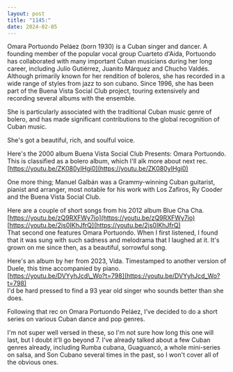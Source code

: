 ```yaml
---
layout: post
title: "1145:"
date: 2024-02-05
---
```


Omara Portuondo Peláez (born 1930\) is a Cuban singer and dancer. A founding member of the popular vocal group Cuarteto d'Aida, Portuondo has collaborated with many important Cuban musicians during her long career, including Julio Gutiérrez, Juanito Márquez and Chucho Valdés. Although primarily known for her rendition of boleros, she has recorded in a wide range of styles from jazz to son cubano. Since 1996, she has been part of the Buena Vista Social Club project, touring extensively and recording several albums with the ensemble.

She is particularly associated with the traditional Cuban music genre of bolero, and has made significant contributions to the global recognition of Cuban music.

She's got a beautiful, rich, and soulful voice.

Here's the 2000 album Buena Vista Social Club Presents: Omara Portuondo. This is classified as a bolero album, which I'll alk more about next rec.  
[https://youtu.be/ZK080yIHgi0](https://youtu.be/ZK080yIHgi0)

One more thing; Manuel Galbán was a Grammy-winning Cuban guitarist, pianist and arranger, most notable for his work with Los Zafiros, Ry Cooder and the Buena Vista Social Club.

Here are a couple of short songs from his 2012 album Blue Cha Cha.  
[https://youtu.be/zQ9RXFWy7io](https://youtu.be/zQ9RXFWy7io)  
[https://youtu.be/2js0IKhJfrQ](https://youtu.be/2js0IKhJfrQ)  
That second one features Omara Portuondo. When I first listened, I found that it was sung with such sadness and melodrama that I laughed at it. It's grown on me since then, as a beautiful, sorrowful song.

Here's an album by her from 2023, Vida. Timestamped to another version of Duele, this time accompanied by piano.  
[https://youtu.be/DVYyhJcd\_Wo?t=798](https://youtu.be/DVYyhJcd_Wo?t=798)  
I'd be hard pressed to find a 93 year old singer who sounds better than she does.

Following that rec on Omara Portuondo Peláez, I've decided to do a short series on various Cuban dance and pop genres.

I'm not super well versed in these, so I'm not sure how long this one will last, but I doubt it'll go beyond 7\. I've already talked about a few Cuban genres already, including Rumba cubana, Guaguancó, a whole mini-series on salsa, and Son Cubano several times in the past, so I won't cover all of the obvious ones.
